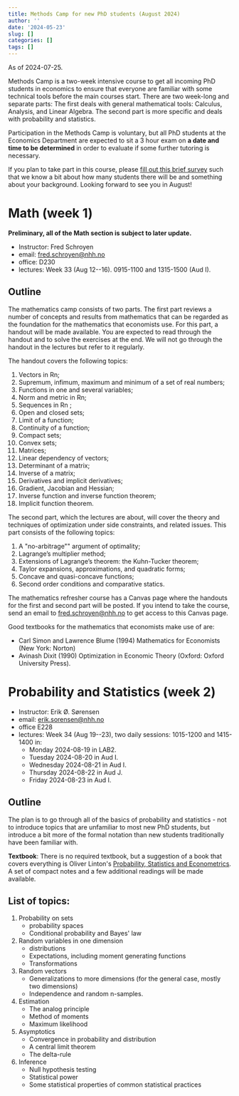 ```yaml
---
title: Methods Camp for new PhD students (August 2024)
author: ''
date: '2024-05-23'
slug: []
categories: []
tags: []
---
```





As of 2024-07-25.

Methods Camp is a two-week intensive course to get all incoming PhD students
in economics to ensure that everyone are familiar with some technical
tools before the main courses start. There are two week-long and separate parts: The first
deals with general mathematical tools: Calculus, Analysis, and Linear Algebra. The second part
is more specific and deals with probability and statistics. 

Participation in the Methods Camp is voluntary, but all PhD students at the Economics Department are expected
to sit a 3 hour exam on **a date and time to be determined** in order to evaluate if some further
tutoring is necessary.  

If you plan to take part in this course, please [fill out this brief survey](https://forms.gle/E5mtDKQfTwDJvrya6) such
that we know a bit about how many students there will be and something about your background. Looking forward
to see you in August!


# Math (week 1)
**Preliminary, all of the Math section is subject to later update.**


- Instructor: Fred Schroyen
- email: <fred.schroyen@nhh.no>
- office: D230
- lectures: Week 33 (Aug 12--16). 0915-1100 and 1315-1500 (Aud I).

## Outline


The mathematics camp consists of two parts.  The first part reviews a number of concepts and results from mathematics that can be regarded as the foundation for the mathematics that economists use.  For this part, a handout will be made available.  You are expected to read through the handout and to solve the exercises at the end.  We will not go through the handout in the lectures but refer to it regularly.

The handout covers the following topics:

1. Vectors in Rn; 
2. Supremum, infimum, maximum and minimum of a set of real numbers; 
3. Functions in one and several variables; 
4. Norm and metric in Rn; 
5. Sequences in Rn ; 
6. Open and closed sets; 
7. Limit of a function; 
8. Continuity of a function; 
9. Compact sets; 
10. Convex sets; 
11. Matrices; 
12. Linear dependency of vectors; 
13. Determinant of a matrix; 
14. Inverse of a matrix; 
15. Derivatives and implicit derivatives; 
16. Gradient, Jacobian and Hessian; 
17. Inverse function and inverse function theorem; 
18. Implicit function theorem.

The second part, which the lectures are about, will cover the theory and techniques of optimization under side constraints, and related issues.  This part consists of the following topics:

1. A "no-arbitrage"" argument of optimality; 
2. Lagrange’s multiplier method; 
3. Extensions of Lagrange’s theorem: the Kuhn-Tucker theorem; 
4. Taylor expansions, approximations, and quadratic forms; 
5. Concave and quasi-concave functions; 
6. Second order conditions and comparative statics.

The mathematics refresher course has a Canvas page where the handouts for the first and second part will be posted.  If you intend to take the course, send an email to fred.schroyen@nhh.no to get access to this Canvas page.    

Good textbooks for the mathematics that economists make use of are:

- Carl Simon and Lawrence Blume (1994) Mathematics for Economists (New York: Norton)
- Avinash Dixit (1990) Optimization in Economic Theory (Oxford: Oxford University Press).

# Probability and Statistics (week 2)

- Instructor: Erik Ø. Sørensen
- email: <erik.sorensen@nhh.no>
- office E228
- lectures: Week 34 (Aug 19--23), two daily sessions: 1015-1200 and 1415-1400 in:
  - Monday  2024-08-19 in LAB2.
  - Tuesday 2024-08-20 in Aud I.
  - Wednesday 2024-08-21 in Aud I.
  - Thursday 2024-08-22 in Aud J.
  - Friday 2024-08-23 in Aud I.

## Outline
The plan is to go through all of the basics of probability and statistics - not to introduce
topics that are unfamiliar to most new PhD students, but introduce a bit more of the
formal notation than new students traditionally have been familiar with. 

**Textbook**: There is no required textbook, but a suggestion of a book that covers everything is Oliver Linton's [Probability, Statistics and Econometrics](https://www.amazon.com/Probability-Statistics-Econometrics-Oliver-Linton-dp-0128104953/dp/0128104953/). 
A set of compact notes and a few additional readings will be made available. 

## List of topics:

1. Probability on sets 
    - probability spaces
    - Conditional probability and Bayes' law
2. Random variables in one dimension
    - distributions
    - Expectations, including moment generating functions
    - Transformations
3. Random vectors
    - Generalizations to more dimensions (for the general case, mostly two dimensions)
    - Independence and random n-samples.
4. Estimation
    - The analog principle
    - Method of moments
    - Maximum likelihood
5. Asymptotics
    - Convergence in probability and distribution
    - A central limit theorem
    - The delta-rule
6. Inference 
    - Null hypothesis testing
    - Statistical power
    - Some statistical properties of common statistical practices

